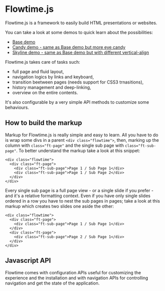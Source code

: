 # Flowtime.js

Flowtime.js is a framework to easily build HTML presentations or websites.

You can take a look at some demos to quick learn about the possibilities:
- [Base demo](http://marcolago.com/demo/flowtime-js/demo/)
- [Candy demo - same as Base demo but more eye candy](http://marcolago.com/demo/flowtime-js/demo-candy/)
- [Skyline demo - same as Base demo but with different vertical-align](http://marcolago.com/demo/flowtime-js/demo-skyline/)

Flowtime.js takes care of tasks such:
- full page and fluid layout,
- navigation logics by links and keyboard,
- transition beetween pages (needs support for CSS3 trnasitions),
- history management and deep-linking,
- overview on the entire contents.

It's also configurable by a very simple API methods to customize some behaviours.

## How to build the markup

Markup for Flowtime.js is really simple and easy to learn.
All you have to do is wrap some divs in a parent `<div class="flowtime">`, then, marking up the column with `class="ft-page"` and the single sub page with `class="ft-sub-page"`.
To better understand the markup take a look at this snippet:

    <div class="flowtime">
      <div class="ft-page">
        <div class="ft-sub-page">Page 1 / Sub Page 1</div>
        <div class="ft-sub-page">Page 1 / Sub Page 2</div>
      </div>
    </div>
    
Every single sub page is a full page view - or a single slide if you prefer - and it's a relative formatting context.
Even if you have only single slides ordered in a row you have to nest the sub pages in pages; take a look at this markup which creates two slides one aside the other:

    <div class="flowtime">
      <div class="ft-page">
        <div class="ft-sub-page">Page 1 / Sub Page 1</div>
      </div>
      <div class="ft-page">
        <div class="ft-sub-page">Page 2 / Sub Page 1</div>
      </div>
    </div>

## Javascript API

Flowtime comes with configuration APIs useful for customizing the experience and the installation and with navigation APIs for controlling navigation and get the state of the application.
